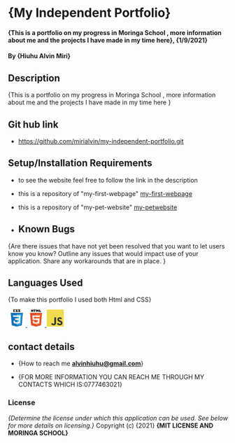 # {My Independent Portfolio}
#### {This is a portfolio on my progress in Moringa School , more information about me and the projects I have made in my time here}, {1/9/2021}
#### By **{Hiuhu Alvin Miri}**
## Description
{This is a portfolio on my progress in Moringa School , more information about me and the projects I have made in my time here }
## Git hub  link
* https://github.com/mirialvin/my-independent-portfolio.git
## Setup/Installation Requirements
* to see the website feel free to follow the link in the description

* this is a repository of "my-first-webpage" [my-first-webpage](https://github.com/mirialvin/my-first-webpage-.git)

* this is a repository of "my-pet-website" [my-petwebsite](https://github.com/mirialvin/pet-website.git)

* ## Known Bugs
{Are there issues that have not yet been resolved that you want to let users know you know? Outline any issues that would impact use of your application. Share any workarounds that are in place. }

## Languages Used
{To make this portfolio I used both Html and CSS}
<p align="left"> <a href="https://www.w3schools.com/css/" target="_blank"> <img src="https://raw.githubusercontent.com/devicons/devicon/master/icons/css3/css3-original-wordmark.svg" alt="css3" width="40" height="40"/> </a> <a href="https://www.w3.org/html/" target="_blank"> <img src="https://raw.githubusercontent.com/devicons/devicon/master/icons/html5/html5-original-wordmark.svg" alt="html5" width="40" height="40"/> </a> <a href="https://developer.mozilla.org/en-US/docs/Web/JavaScript" target="_blank"> <img src="https://raw.githubusercontent.com/devicons/devicon/master/icons/javascript/javascript-original.svg" alt="javascript" width="40" height="40"/> </a> </p>

##  contact details
* {How to reach me **alvinhiuhu@gmail.com**}

* {FOR MORE INFORMATION YOU CAN REACH ME THROUGH MY CONTACTS WHICH IS:0777463021}


### License
*{Determine the license under which this application can be used.  See below for more details on licensing.}*
Copyright (c) {2021} **{MIT LICENSE AND MORINGA SCHOOL}**
  
